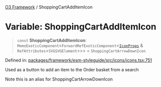 [O3 Framework](../API.md) / ShoppingCartAddItemIcon

# Variable: ShoppingCartAddItemIcon

> `const` **ShoppingCartAddItemIcon**: `MemoExoticComponent`\<`ForwardRefExoticComponent`\<[`IconProps`](../type-aliases/IconProps.md) & `RefAttributes`\<`SVGSVGElement`\>\>\> = `ShoppingCartArrowDownIcon`

Defined in: [packages/framework/esm-styleguide/src/icons/icons.tsx:751](https://github.com/UjjawalPrabhat/openmrs-esm-core/blob/main/packages/framework/esm-styleguide/src/icons/icons.tsx#L751)

Used as a button to add an item to the Order basket from a search

Note this is an alias for ShoppingCartArrowDownIcon
